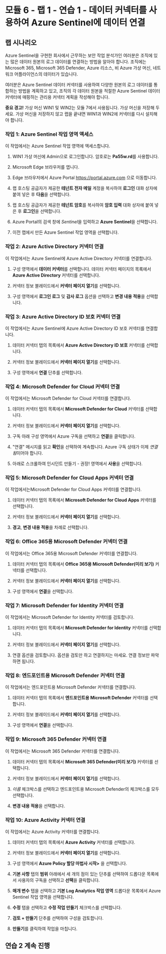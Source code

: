 ﻿# 모듈 6 - 랩 1 - 연습 1 - 데이터 커넥터를 사용하여 Azure Sentinel에 데이터 연결

## 랩 시나리오

Azure Sentinel을 구현한 회사에서 근무하는 보안 작업 분석가인 여러분은 조직에 있는 많은 데이터 원본의 로그 데이터를 연결하는 방법을 알아야 합니다. 조직에는 Microsoft 365, Microsoft 365 Defender, Azure 리소스, 비 Azure 가상 머신, 네트워크 어플라이언스의 데이터가 있습니다.

여러분은 Azure Sentinel 데이터 커넥터를 사용하여 다양한 원본의 로그 데이터를 통합하는 방법을 계획하고 있고, 조직의 각 데이터 원본을 적절한 Azure Sentinel 데이터 커넥터에 매핑하는 관리용 커넥터 계획을 작성해야 합니다.

**중요 경고!**  가상 머신 WIN1 및 WIN2는 모듈 7에서 사용됩니다.  가상 머신을 저장해 두세요.   가상 머신을 저장하지 않고 랩을 끝내면 WIN1과 WIN2에 커넥터를 다시 설치해야 합니다.

### 작업 1: Azure Sentinel 작업 영역 액세스

이 작업에서는 Azure Sentinel 작업 영역에 액세스합니다.

1. WIN1 가상 머신에 Admin으로 로그인합니다. 암호로는 **Pa55w.rd**를 사용합니다.  

2. Microsoft Edge 브라우저를 엽니다.

3. Edge 브라우저에서 Azure Portal https://portal.azure.com 으로 이동합니다.

4. 랩 호스팅 공급자가 제공한 **테넌트 전자 메일** 계정을 복사하여 **로그인** 대화 상자에 붙여 넣은 후 **다음**을 선택합니다.

5. 랩 호스팅 공급자가 제공한 **테넌트 암호**를 복사하여 **암호 입력** 대화 상자에 붙여 넣은 후 **로그인**을 선택합니다.

6. Azure Portal의 검색 창에 *Sentinel*을 입력하고 **Azure Sentinel**을 선택합니다.

7. 이전 랩에서 만든 Azure Sentinel 작업 영역을 선택합니다.

### 작업 2: Azure Active Directory 커넥터 연결

이 작업에서는 Azure Sentinel에 Azure Active Directory 커넥터를 연결합니다.

1. 구성 영역에서 **데이터 커넥터**를 선택합니다.  데이터 커넥터 페이지의 목록에서 **Azure Active Directory** 커넥터를 선택합니다.

2. 커넥터 정보 블레이드에서 **커넥터 페이지 열기**를 선택합니다.

3. 구성 영역에서 **로그인 로그** 및 **감사 로그** 옵션을 선택하고 **변경 내용 적용**을 선택합니다.

### 작업 3: Azure Active Directory ID 보호 커넥터 연결

이 작업에서는 Azure Sentinel에 Azure Active Directory ID 보호 커넥터를 연결합니다.

1. 데이터 커넥터 탭의 목록에서 **Azure Active Directory ID 보호** 커넥터를 선택합니다.

2. 커넥터 정보 블레이드에서 **커넥터 페이지 열기**를 선택합니다.

3. 구성 영역에서 **연결** 단추를 선택합니다.

### 작업 4: Microsoft Defender for Cloud 커넥터 연결

이 작업에서는 Microsoft Defender for Cloud 커넥터를 연결합니다.

1. 데이터 커넥터 탭의 목록에서 **Microsoft Defender for Cloud** 커넥터를 선택합니다.

2. 커넥터 정보 블레이드에서 **커넥터 페이지 열기**를 선택합니다.

3. 구독 아래 구성 영역에서 Azure 구독을 선택하고 **연결**을 클릭합니다.

4. "연결" 메시지를 읽고 **확인**을 선택하여 계속합니다. Azure 구독 상태가 이제 *연결됨*이어야 합니다.

5. 아래로 스크롤하여 인시던트 만들기 - 권장! 영역에서 **사용**을 선택합니다.

### 작업 5: Microsoft Defender for Cloud Apps 커넥터 연결

이 작업에서는Microsoft Defender for Cloud Apps 커넥터를 연결합니다.

1. 데이터 커넥터 탭의 목록에서 **Microsoft Defender for Cloud Apps** 커넥터를 선택합니다.

2. 커넥터 정보 블레이드에서 **커넥터 페이지 열기**를 선택합니다.

3. **경고**, **변경 내용 적용**을 차례로 선택합니다.

### 작업 6: Office 365용 Microsoft Defender 커넥터 연결

이 작업에서는 Office 365용 Microsoft Defender 커넥터를 연결합니다.

1. 데이터 커넥터 탭의 목록에서 **Office 365용 Microsoft Defender(미리 보기)** 커넥터를 선택합니다.

2. 커넥터 정보 블레이드에서 **커넥터 페이지 열기**를 선택합니다.

3. 구성 영역에서 **연결**을 선택합니다.

### 작업 7: Microsoft Defender for Identity 커넥터 연결

이 작업에서는 Microsoft Defender for Identity 커넥터를 검토합니다.

1. 데이터 커넥터 탭의 목록에서 **Microsoft Defender for Identity** 커넥터를 선택합니다.

2. 커넥터 정보 블레이드에서 **커넥터 페이지 열기**를 선택합니다.

3. 연결 옵션을 검토합니다. 옵션을 검토만 하고 연결하지는 마세요. 연결 정보만 파악하면 됩니다.

### 작업 8: 엔드포인트용 Microsoft Defender 커넥터 연결

이 작업에서는 엔드포인트용 Microsoft Defender 커넥터를 연결합니다.

1. 데이터 커넥터 탭의 목록에서 **엔드포인트용 Microsoft Defender** 커넥터를 선택합니다.

2. 커넥터 정보 블레이드에서 **커넥터 페이지 열기**를 선택합니다.

3. 구성 영역에서 **연결**을 선택합니다.

### 작업 9: Microsoft 365 Defender 커넥터 연결

이 작업에서는 Microsoft 365 Defender 커넥터를 연결합니다.

1. 데이터 커넥터 탭의 목록에서 **Microsoft 365 Defender(미리 보기)** 커넥터를 선택합니다.

2. 커넥터 정보 블레이드에서 **커넥터 페이지 열기**를 선택합니다.

3. *이름* 체크박스를 선택하고 엔드포인트용 Microsoft Defender의 체크박스를 모두 선택합니다.

4. **변경 내용 적용**을 선택합니다.

### 작업 10: Azure Activity 커넥터 연결

이 작업에서는 Azure Activity 커넥터를 연결합니다.

1. 데이터 커넥터 탭의 목록에서 **Azure Activity** 커넥터를 선택합니다.

2. 커넥터 정보 블레이드에서 **커넥터 페이지 열기**를 선택합니다.

3. 구성 영역에서 **Azure Policy 할당 마법사 시작>** 을 선택합니다.

4. **기본 사항** 탭의 **범위** 아래에서 세 개의 점이 있는 단추를 선택하여 드롭다운 목록에서 사용자의 구독을 선택하고 **선택**을 클릭합니다.

5. **매개 변수** 탭을 선택하고 **기본 Log Analytics 작업 영역** 드롭다운 목록에서 Azure Sentinel 작업 영역을 선택합니다.

6. **수정** 탭을 선택하고 **수정 작업 만들기** 체크박스를 선택합니다.

7. **검토 + 만들기** 단추를 선택하여 구성을 검토합니다.

8. **만들기**를 클릭하여 작업을 마칩니다.

## 연습 2 계속 진행
